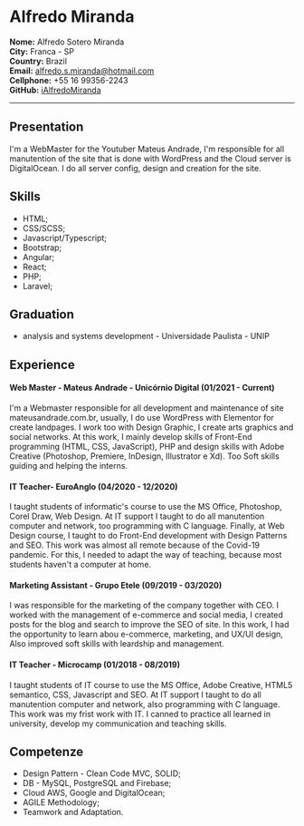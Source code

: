 # Alfredo Miranda
**Nome:** Alfredo Sotero Miranda<br>
**City:** Franca - SP <br>
**Country:** Brazil <br>
**Email:** alfredo.s.miranda@hotmail.com<br>
**Cellphone:** +55 16 99356-2243<br>
**GitHub:** [iAlfredoMiranda](https://github.com/iAlfredoMiranda)<br>
___
## Presentation 
I'm a WebMaster for the Youtuber Mateus Andrade, I'm responsible for all manutention of the site that is done with WordPress and the Cloud server is DigitalOcean. I do all server config, design and creation for the site.

## Skills 
 * HTML;
 * CSS/SCSS;
 * Javascript/Typescript;
 * Bootstrap;
 * Angular;
 * React;
 * PHP;
 * Laravel;

## Graduation
 * analysis and systems development - Universidade Paulista - UNIP 

## Experience 

#### Web Master - Mateus Andrade - Unicórnio Digital (01/2021 - Current)
I'm a Webmaster responsible for all development and maintenance of site mateusandrade.com.br, usually, I do use WordPress with Elementor for create landpages. I work too with Design Graphic, I create arts graphics and social networks. At this work, I mainly develop skills of Front-End programming (HTML, CSS, JavaScript), PHP and design skills with Adobe Creative (Photoshop, Premiere, InDesign, Illustrator e Xd). Too Soft skills guiding and helping the interns.

#### IT Teacher- EuroAnglo (04/2020 - 12/2020)
I taught students of informatic's course to use the MS Office, Photoshop, Corel Draw, Web Design. At IT support I taught to do all manutention computer and network, too programming with C language. Finally, at Web Design course, I taught to do Front-End development with Design Patterns and SEO. This work was almost all remote because of the Covid-19 pandemic. For this, I needed to adapt the way of teaching, because most students haven't a computer at home.

#### Marketing Assistant - Grupo Etele (09/2019 - 03/2020)
I was responsible for the marketing of the company together with CEO. I worked with the management of e-commerce and social media, I created posts for the blog and search to improve the SEO of site. In this work, I had the opportunity to learn abou e-commerce, marketing, and UX/UI design, Also improved soft skills with leardship and management.

#### IT Teacher - Microcamp (01/2018 - 08/2019)
I taught students of IT course to use the MS Office, Adobe Creative, HTML5 semantico, CSS, Javascript and SEO. At IT support I taught to do all manutention computer and network, also programming with C language. This work was my frist work with IT. I canned to practice all learned in university, develop my communication and teaching skills.
<br>

## Competenze
 * Design Pattern - Clean Code MVC, SOLID;
 * DB - MySQL, PostgreSQL and Firebase;
 * Cloud AWS, Google and DigitalOcean;
 * AGILE Methodology;
 * Teamwork and Adaptation.